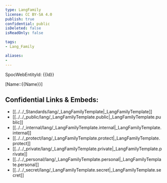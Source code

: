 ```yaml
---
type: LangFamily
license: CC BY-SA 4.0
publish: true
confidential: public
isDeleted: false
isReadOnly: false

tags: 
- Lang_Family

aliases:
- 
---
```

SpocWebEntityId: {{Id}}

[Name::{{Name}}]



## Confidential Links & Embeds: 
- [[../../_Standards/lang/_LangFamilyTemplate|_LangFamilyTemplate]] 
- [[../../_public/lang/_LangFamilyTemplate.public|_LangFamilyTemplate.public]] 
- [[../../_internal/lang/_LangFamilyTemplate.internal|_LangFamilyTemplate.internal]] 
- [[../../_protect/lang/_LangFamilyTemplate.protect|_LangFamilyTemplate.protect]] 
- [[../../_private/lang/_LangFamilyTemplate.private|_LangFamilyTemplate.private]] 
- [[../../_personal/lang/_LangFamilyTemplate.personal|_LangFamilyTemplate.personal]] 
- [[../../_secret/lang/_LangFamilyTemplate.secret|_LangFamilyTemplate.secret]]


